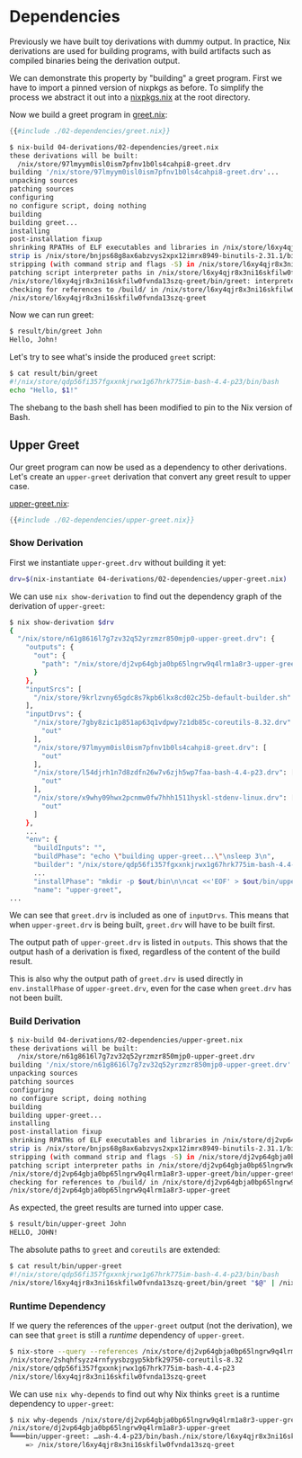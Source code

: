 # Dependencies

Previously we have built toy derivations with dummy output. In practice,
Nix derivations are used for building programs, with build artifacts such as
compiled binaries being the derivation output.

We can demonstrate this property by "building" a greet program.
First we have to import a pinned version of nixpkgs as before.
To simplify the process we abstract it out into a [nixpkgs.nix](../nixpkgs.nix)
at the root directory.

Now we build a greet program in [greet.nix](./02-dependencies/greet.nix):

```nix
{{#include ./02-dependencies/greet.nix}}
```

```bash
$ nix-build 04-derivations/02-dependencies/greet.nix
these derivations will be built:
  /nix/store/97lmyym0isl0ism7pfnv1b0ls4cahpi8-greet.drv
building '/nix/store/97lmyym0isl0ism7pfnv1b0ls4cahpi8-greet.drv'...
unpacking sources
patching sources
configuring
no configure script, doing nothing
building
building greet...
installing
post-installation fixup
shrinking RPATHs of ELF executables and libraries in /nix/store/l6xy4qjr8x3ni16skfilw0fvnda13szq-greet
strip is /nix/store/bnjps68g8ax6abzvys2xpx12imrx8949-binutils-2.31.1/bin/strip
stripping (with command strip and flags -S) in /nix/store/l6xy4qjr8x3ni16skfilw0fvnda13szq-greet/bin
patching script interpreter paths in /nix/store/l6xy4qjr8x3ni16skfilw0fvnda13szq-greet
/nix/store/l6xy4qjr8x3ni16skfilw0fvnda13szq-greet/bin/greet: interpreter directive changed from "/usr/bin/env bash" to "/nix/store/qdp56fi357fgxxnkjrwx1g67hrk775im-bash-4.4-p23/bin/bash"
checking for references to /build/ in /nix/store/l6xy4qjr8x3ni16skfilw0fvnda13szq-greet...
/nix/store/l6xy4qjr8x3ni16skfilw0fvnda13szq-greet
```

Now we can run greet:

```bash
$ result/bin/greet John
Hello, John!
```

Let's try to see what's inside the produced `greet` script:

```bash
$ cat result/bin/greet
#!/nix/store/qdp56fi357fgxxnkjrwx1g67hrk775im-bash-4.4-p23/bin/bash
echo "Hello, $1!"
```

The shebang to the bash shell has been modified to pin to the Nix version of Bash.

## Upper Greet

Our greet program can now be used as a dependency to other derivations.
Let's create an `upper-greet` derivation that convert any greet result to
upper case.

[upper-greet.nix](./02-dependencies/upper-greet.nix):

```nix
{{#include ./02-dependencies/upper-greet.nix}}
```

### Show Derivation

First we instantiate `upper-greet.drv` without building it yet:

```bash
drv=$(nix-instantiate 04-derivations/02-dependencies/upper-greet.nix)
```

We can use `nix show-derivation` to find out the dependency graph of the
derivation of `upper-greet`:

```bash
$ nix show-derivation $drv
{
  "/nix/store/n61g8616l7g7zv32q52yrzmzr850mjp0-upper-greet.drv": {
    "outputs": {
      "out": {
        "path": "/nix/store/dj2vp64gbja0bp65lngrw9q4lrm1a8r3-upper-greet"
      }
    },
    "inputSrcs": [
      "/nix/store/9krlzvny65gdc8s7kpb6lkx8cd02c25b-default-builder.sh"
    ],
    "inputDrvs": {
      "/nix/store/7gby8zic1p851ap63q1vdpwy7z1db85c-coreutils-8.32.drv": [
        "out"
      ],
      "/nix/store/97lmyym0isl0ism7pfnv1b0ls4cahpi8-greet.drv": [
        "out"
      ],
      "/nix/store/l54djrh1n7d8zdfn26w7v6zjh5wp7faa-bash-4.4-p23.drv": [
        "out"
      ],
      "/nix/store/x9why09hwx2pcnmw0fw7hhh1511hyskl-stdenv-linux.drv": [
        "out"
      ]
    },
    ...
    "env": {
      "buildInputs": "",
      "buildPhase": "echo \"building upper-greet...\"\nsleep 3\n",
      "builder": "/nix/store/qdp56fi357fgxxnkjrwx1g67hrk775im-bash-4.4-p23/bin/bash",
      ...
      "installPhase": "mkdir -p $out/bin\n\ncat <<'EOF' > $out/bin/upper-greet\n#!/usr/bin/env bash\n/nix/store/l6xy4qjr8x3ni16skfilw0fvnda13szq-greet/bin/greet \"$@\" | /nix/store/2shqhfsyzz4rnfyysbzgyp5kbfk29750-coreutils-8.32/bin/tr [a-z] [A-Z]\nEOF\n\nchmod +x $out/bin/upper-greet\n",
      "name": "upper-greet",
...
```

We can see that `greet.drv` is included as one of `inputDrvs`. This means that when
`upper-greet.drv` is being built, `greet.drv` will have to be built first.

The output path of `upper-greet.drv` is listed in `outputs`. This shows that
the output hash of a derivation is fixed, regardless of the content of the
build result.

This is also why the output path of `greet.drv` is used directly in `env.installPhase`
of `upper-greet.drv`, even for the case when `greet.drv` has not been built.

### Build Derivation


```bash
$ nix-build 04-derivations/02-dependencies/upper-greet.nix
these derivations will be built:
  /nix/store/n61g8616l7g7zv32q52yrzmzr850mjp0-upper-greet.drv
building '/nix/store/n61g8616l7g7zv32q52yrzmzr850mjp0-upper-greet.drv'...
unpacking sources
patching sources
configuring
no configure script, doing nothing
building
building upper-greet...
installing
post-installation fixup
shrinking RPATHs of ELF executables and libraries in /nix/store/dj2vp64gbja0bp65lngrw9q4lrm1a8r3-upper-greet
strip is /nix/store/bnjps68g8ax6abzvys2xpx12imrx8949-binutils-2.31.1/bin/strip
stripping (with command strip and flags -S) in /nix/store/dj2vp64gbja0bp65lngrw9q4lrm1a8r3-upper-greet/bin
patching script interpreter paths in /nix/store/dj2vp64gbja0bp65lngrw9q4lrm1a8r3-upper-greet
/nix/store/dj2vp64gbja0bp65lngrw9q4lrm1a8r3-upper-greet/bin/upper-greet: interpreter directive changed from "/usr/bin/env bash" to "/nix/store/qdp56fi357fgxxnkjrwx1g67hrk775im-bash-4.4-p23/bin/bash"
checking for references to /build/ in /nix/store/dj2vp64gbja0bp65lngrw9q4lrm1a8r3-upper-greet...
/nix/store/dj2vp64gbja0bp65lngrw9q4lrm1a8r3-upper-greet
```

As expected, the greet results are turned into upper case.

```bash
$ result/bin/upper-greet John
HELLO, JOHN!
```

The absolute paths to `greet` and `coreutils` are extended:

```bash
$ cat result/bin/upper-greet
#!/nix/store/qdp56fi357fgxxnkjrwx1g67hrk775im-bash-4.4-p23/bin/bash
/nix/store/l6xy4qjr8x3ni16skfilw0fvnda13szq-greet/bin/greet "$@" | /nix/store/2shqhfsyzz4rnfyysbzgyp5kbfk29750-coreutils-8.32/bin/tr [a-z] [A-Z]
```

### Runtime Dependency

If we query the references of the `upper-greet` output (not the derivation),
we can see that `greet` is still a _runtime_ dependency of `upper-greet`.

```bash
$ nix-store --query --references /nix/store/dj2vp64gbja0bp65lngrw9q4lrm1a8r3-upper-greet
/nix/store/2shqhfsyzz4rnfyysbzgyp5kbfk29750-coreutils-8.32
/nix/store/qdp56fi357fgxxnkjrwx1g67hrk775im-bash-4.4-p23
/nix/store/l6xy4qjr8x3ni16skfilw0fvnda13szq-greet
```

We can use `nix why-depends` to find out why Nix thinks `greet` is a runtime
dependency to `upper-greet`:

```bash
$ nix why-depends /nix/store/dj2vp64gbja0bp65lngrw9q4lrm1a8r3-upper-greet /nix/store/l6xy4qjr8x3ni16skfilw0fvnda13szq-greet
/nix/store/dj2vp64gbja0bp65lngrw9q4lrm1a8r3-upper-greet
╚═══bin/upper-greet: …ash-4.4-p23/bin/bash./nix/store/l6xy4qjr8x3ni16skfilw0fvnda13szq-greet/bin/greet "$@" | /nix/sto…
    => /nix/store/l6xy4qjr8x3ni16skfilw0fvnda13szq-greet
```
